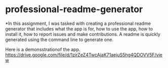 # professional-readme-generator

*In this assignment, I was tasked with creating a professional readme generator that includes what the app is for, how to use the app, how to install it, how to report issues and make contributions. A readme is quickly generated using the command line to generate one.

Here is a demonsstrationof the app.
https://drive.google.com/file/d/1zirZeZ4TwcAjaK71aejuS5hg4QDOVV5F/view